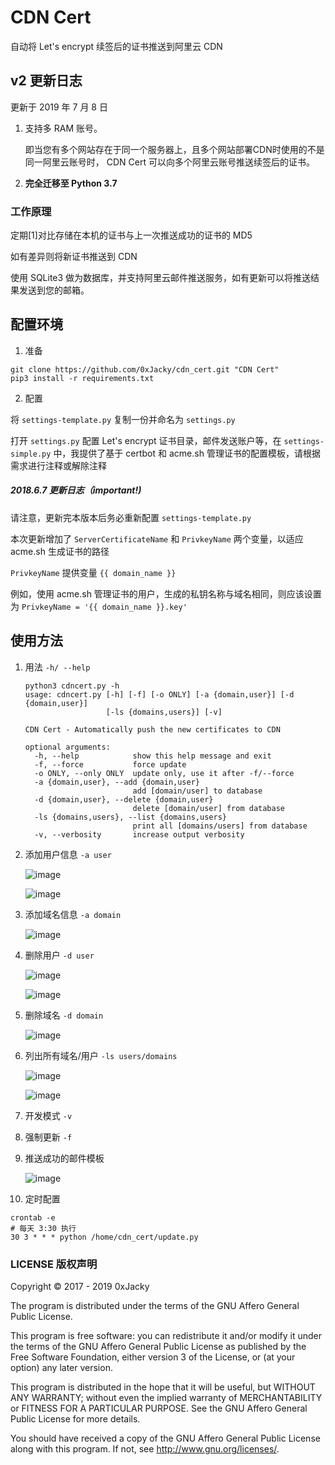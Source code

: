 # CDN Cert
自动将 Let's encrypt 续签后的证书推送到阿里云 CDN

## v2 更新日志
更新于 2019 年 7 月 8 日

1. 支持多 RAM 账号。

    即当您有多个网站存在于同一个服务器上，且多个网站部署CDN时使用的不是同一阿里云账号时，
    CDN Cert 可以向多个阿里云账号推送续签后的证书。

2. **完全迁移至 Python 3.7**

### 工作原理
定期[1]对比存储在本机的证书与上一次推送成功的证书的 MD5

如有差异则将新证书推送到 CDN

使用 SQLite3 做为数据库，并支持阿里云邮件推送服务，如有更新可以将推送结果发送到您的邮箱。

## 配置环境
1. 准备
```
git clone https://github.com/0xJacky/cdn_cert.git "CDN Cert"
pip3 install -r requirements.txt
```
2. 配置

将 `settings-template.py` 复制一份并命名为 `settings.py`

打开 `settings.py` 配置 Let's encrypt 证书目录，邮件发送账户等，在 `settings-simple.py`
中，我提供了基于 certbot 和 acme.sh 管理证书的配置模板，请根据需求进行注释或解除注释

##### 2018.6.7 更新日志（important!)

请注意，更新完本版本后务必重新配置 `settings-template.py`

本次更新增加了 `ServerCertificateName` 和 `PrivkeyName` 两个变量，以适应 acme.sh 生成证书的路径

`PrivkeyName` 提供变量 `{{ domain_name }}`

例如，使用 acme.sh 管理证书的用户，生成的私钥名称与域名相同，则应该设置为 `PrivkeyName = '{{ domain_name }}.key'`

## 使用方法

1. 用法 `-h/ --help`
    ```
    python3 cdncert.py -h 
    usage: cdncert.py [-h] [-f] [-o ONLY] [-a {domain,user}] [-d {domain,user}]
                      [-ls {domains,users}] [-v]
    
    CDN Cert - Automatically push the new certificates to CDN
    
    optional arguments:
      -h, --help            show this help message and exit
      -f, --force           force update
      -o ONLY, --only ONLY  update only, use it after -f/--force
      -a {domain,user}, --add {domain,user}
                            add [domain/user] to database
      -d {domain,user}, --delete {domain,user}
                            delete [domain/user] from database
      -ls {domains,users}, --list {domains,users}
                            print all [domains/users] from database
      -v, --verbosity       increase output verbosity

    ```
2. 添加用户信息 `-a user`

    ![image][image-1]

    ![image][image-2]

3. 添加域名信息 `-a domain`

    ![image][image-3]

4. 删除用户 `-d user`

    ![image][image-4]

    ![image][image-5]

5. 删除域名 `-d domain`

    ![image][image-6]

6. 列出所有域名/用户 `-ls users/domains`

    ![image][image-7]

    ![image][image-8]

7. 开发模式 `-v`
8. 强制更新 `-f`
9. 推送成功的邮件模板

    ![image][image-9]
    

9. 定时配置
```
crontab -e
# 每天 3:30 执行
30 3 * * * python /home/cdn_cert/update.py
```

### LICENSE 版权声明
Copyright © 2017 - 2019 0xJacky

The program is distributed under the terms of the GNU Affero General Public License.

This program is free software: you can redistribute it and/or modify it under the terms of the GNU Affero General Public License as published by the Free Software Foundation, either version 3 of the License, or (at your option) any later version.

This program is distributed in the hope that it will be useful, but WITHOUT ANY WARRANTY; without even the implied warranty of MERCHANTABILITY or FITNESS FOR A PARTICULAR PURPOSE. See the GNU Affero General Public License for more details.

You should have received a copy of the GNU Affero General Public License along with this program. If not, see http://www.gnu.org/licenses/.


[image-1]:	https://github.com/0xJacky/cdn_cert/raw/master/screenshots/1.png
[image-2]:	https://github.com/0xJacky/cdn_cert/raw/master/screenshots/2.png
[image-3]:	https://github.com/0xJacky/cdn_cert/raw/master/screenshots/3.png
[image-4]:	https://github.com/0xJacky/cdn_cert/raw/master/screenshots/4.png
[image-5]:	https://github.com/0xJacky/cdn_cert/raw/master/screenshots/5.png
[image-6]:	https://github.com/0xJacky/cdn_cert/raw/master/screenshots/6.png
[image-7]:	https://github.com/0xJacky/cdn_cert/raw/master/screenshots/7.png
[image-8]:	https://github.com/0xJacky/cdn_cert/raw/master/screenshots/8.png
[image-9]:	https://github.com/0xJacky/cdn_cert/raw/master/screenshots/9.png
